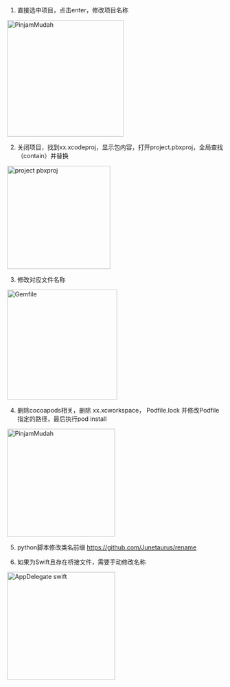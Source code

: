 1. 直接选中项目，点击enter，修改项目名称
<img width="271" alt="PinjamMudah" src="https://github.com/Junetaurus/rename/assets/13435427/bbf89da5-8e66-40bd-85af-39284a6fb743">

2. 关闭项目，找到xx.xcodeproj，显示包内容，打开project.pbxproj，全局查找（contain）并替换
<img width="240" alt="project pbxproj" src="https://github.com/Junetaurus/rename/assets/13435427/a1f5e229-54aa-4789-b602-c60cc02b720c">

3. 修改对应文件名称 
<img width="256" alt="Gemfile" src="https://github.com/Junetaurus/rename/assets/13435427/7a7a9da1-6195-41da-91b4-524fe295270d">

4. 删除cocoapods相关，删除 xx.xcworkspace， Podfile.lock 并修改Podfile指定的路径，最后执行pod install 
<img width="251" alt="PinjamMudah" src="https://github.com/Junetaurus/rename/assets/13435427/5a815287-7291-43e6-aa31-f10b18cb67fc">

5. python脚本修改类名前缀
<https://github.com/Junetaurus/rename>

6. 如果为Swift且存在桥接文件，需要手动修改名称
<img width="251" alt="AppDelegate swift" src="https://github.com/Junetaurus/rename/assets/13435427/5c62ce5f-5584-4e8a-a74c-fc08725cfae7">
